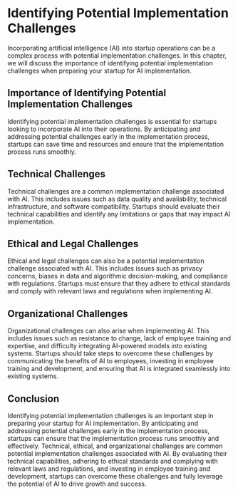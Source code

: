 Identifying Potential Implementation Challenges
========================================================================================================

Incorporating artificial intelligence (AI) into startup operations can be a complex process with potential implementation challenges. In this chapter, we will discuss the importance of identifying potential implementation challenges when preparing your startup for AI implementation.

Importance of Identifying Potential Implementation Challenges
-------------------------------------------------------------

Identifying potential implementation challenges is essential for startups looking to incorporate AI into their operations. By anticipating and addressing potential challenges early in the implementation process, startups can save time and resources and ensure that the implementation process runs smoothly.

Technical Challenges
--------------------

Technical challenges are a common implementation challenge associated with AI. This includes issues such as data quality and availability, technical infrastructure, and software compatibility. Startups should evaluate their technical capabilities and identify any limitations or gaps that may impact AI implementation.

Ethical and Legal Challenges
----------------------------

Ethical and legal challenges can also be a potential implementation challenge associated with AI. This includes issues such as privacy concerns, biases in data and algorithmic decision-making, and compliance with regulations. Startups must ensure that they adhere to ethical standards and comply with relevant laws and regulations when implementing AI.

Organizational Challenges
-------------------------

Organizational challenges can also arise when implementing AI. This includes issues such as resistance to change, lack of employee training and expertise, and difficulty integrating AI-powered models into existing systems. Startups should take steps to overcome these challenges by communicating the benefits of AI to employees, investing in employee training and development, and ensuring that AI is integrated seamlessly into existing systems.

Conclusion
----------

Identifying potential implementation challenges is an important step in preparing your startup for AI implementation. By anticipating and addressing potential challenges early in the implementation process, startups can ensure that the implementation process runs smoothly and effectively. Technical, ethical, and organizational challenges are common potential implementation challenges associated with AI. By evaluating their technical capabilities, adhering to ethical standards and complying with relevant laws and regulations, and investing in employee training and development, startups can overcome these challenges and fully leverage the potential of AI to drive growth and success.
